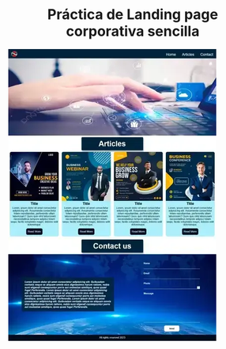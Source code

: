 <h1 align="center">Práctica de Landing page corporativa sencilla</h1>

<img  align="center" src="./assets/img/corporativa-md.webp" alt="corporrativa"/>

<a href="https://cristian032019.github.io/corporativa/" target="blank" align="center"></a>

